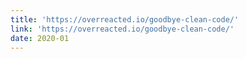 ```yaml
---
title: 'https://overreacted.io/goodbye-clean-code/'
link: 'https://overreacted.io/goodbye-clean-code/'
date: 2020-01
---
```


